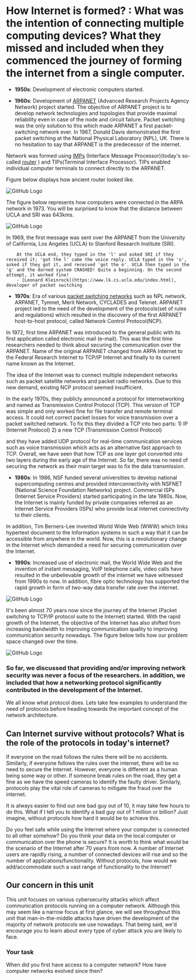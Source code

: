 # How Internet is formed? : What was the intention of connecting multiple computing devices? What they missed and included when they commenced the journey of forming the internet from a single computer.

* **1950s**: Development of electronic computers started. 

* **1960s**: Development of [ARPANET](https://en.wikipedia.org/wiki/ARPANET) (Advanced Research Projects Agency Network) project started. The objective of ARPANET project is to develop network technologies and topologies that provide maximal reliability even in case of the node and circuit failure. Packet switching was the only solution to this which made ARPANET a first packet-switching network ever. In 1967, Donald Davis demonstrated the first packet switching at the National Physical Laboratory (NPL), UK. There is no hesitation to say that ARPANET is the predecessor of the internet.

Network was formed using [IMPs](https://en.wikipedia.org/wiki/Interface_Message_Processor#BBN_Report_1822) (Interface Message Processor)(today's so-called [router](https://en.wikipedia.org/wiki/Router_(computing))   ) and TIPs(Terminal Interface Processor). TIPs enabled individual computer terminals to connect directly to the ARPANET.

Figure below displays how ancient router looked like. 

![GitHub Logo](./images/Interface_Message_Processor_Front_Panel.jpg)
<!--- (source: 
https://en.wikipedia.org/wiki/Interface_Message_Processor#/media/File:Interface_Message_Processor_Front_Panel.jpg ) -->

The figure below represents how computers were connected in the ARPA network in 1973. You will be surprised to know that the distance between UCLA and SRI was 643kms.  

![GitHub Logo](./images/ARPANET.png)
<!--- (source: 
https://en.wikipedia.org/wiki/ARPANET#/media/File:Arpanet_1974.svg

By Yngvar - Own work, based on notes and recollections from 1974, Public Domain, https://commons.wikimedia.org/w/index.php?curid=1555388) -->

In 1969, the first message was sent over the ARPANET from the University of California, Los Angeles (UCLA) to Stanford Research Institute (SRI). 

        At the UCLA end, they typed in the 'l' and asked SRI if they received it; 'got the l' came the voice reply. UCLA typed in the 'o', asked if they got it, and received 'got the o'. UCLA then typed in the 'g' and the darned system CRASHED! Quite a beginning. On the second attempt, it worked fine! 
        - [Leonard Kleinrock](https://www.lk.cs.ucla.edu/index.html), developer of packet switching 

* **1970s**: Era of various [packet switching networks](https://en.wikipedia.org/wiki/Packet_switching) such as NPL network, ARPANET, Tymnet, Merit Network, CYCLADES and Telenet. ARPANET project led to the need of the development of the protocols(set of rules and regulations) which resulted in the discovery of the first ARPANET host-to-host protocol, called Network Control Protocol(NCP).

In 1972, first time ARPANET was introduced to the general public with its first application called electronic mail (e-mail). This was the first time researchers needed to think about securing the communication over the ARPANET.
Name of the original ARPANET changed from ARPA Internet to the Federal Research Internet to TCP/IP Internet and finally to its current name known as the Internet.

The idea of the Internet was to connect multiple independent networks such as packet satellite networks and packet radio networks. Due to this new demand, existing NCP protocol seemed insufficient. 

In the early 1970s, they publicly announced a protocol for internetworking and named as Transmission Control Protocol (TCP). This version of TCP was simple and only worked fine for file transfer and remote terminal access. It could not correct packet losses for voice transmission over a packet switched network. To fix this they divided a TCP into two parts:
        1) IP (Internet Protocol)
        2) a new TCP (Transmission Control Protocol)

and they have added UDP protocol for real-time communication services such as voice transmission which acts as an alternative fast approach to TCP. Overall, we have seen that how TCP as one layer got converted into two layers during the early age of the Internet. So far, there was no need of securing the network as their main target was to fix the data transmission.

 * **1980s**: In 1986, NSF funded several universities to develop national supercomputing centres and provided interconnectivity with NSFNET (National Science Foundation Networks) project. Commercial ISPs (Internet Service Providers) started participating in the late 1980s. Now, the Internet is mainly funded by private companies referred as an Internet Service Providers (ISPs) who provide local internet connectivity to their clients. 
 
 In addition, Tim Berners-Lee invented World Wide Web (WWW) which links hypertext document to the Information systems in such a way that it can be accessible from anywhere in the world. Now, this is a revolutionary change in the Internet which demanded a need for securing communication over the Internet.

* **1990s**: Increased use of electronic mail, the World Wide Web and the invention of instant messaging, VoIP telephone calls, video calls have resulted in the unbelievable growth of the internet we have witnessed from 1990s to now. In addition, fibre optic technology has supported the rapid growth in form of two-way data transfer rate over the internet.

![GitHub Logo](./images/Internet_Hosts_Count.png)
<!--- (source: 
https://en.wikipedia.org/wiki/Global_Internet_usage#/media/File:Internet_Hosts_Count_log.svg) -->

It's been almost 70 years now since the journey of the Internet (Packet switching to TCP/IP protocol suite to the Internet) started. With the rapid growth of the Internet, the objective of the Internet has also shifted from increasing bandwidth to improving communication quality to improving communication security nowadays. The figure below tells how our problem space changed over the time.

![GitHub Logo](./images/Historyofnetworking.jpg)
<!--- (source: 
https://www.networkcomputing.com/files/history-networkingjpg) -->

### So far, we discussed that providing and/or improving network security was never a focus of the researchers. in addition, we included that how a networking protocol significantly contributed in the development of the Internet.

We all know what protocol does. Lets take few examples to understand the need of protocols before heading towards the important concept of the network architecture.

## Can Internet survive without protocols? What is the role of the protocols in today's internet?

If everyone on the road follows the rules there will be no accidents. Similarly, if everyone follows the rules over the internet, there will be no need to secure the Internet.
However, everyone is different as a human being some way or other. If someone break rules on the road, they get a fine as we have the speed cameras to identify the faulty driver. Similarly, protocols play the vital role of cameras to mitigate the fraud over the internet.

It is always easier to find out one bad guy out of 10, it may take few hours to do this. What if I tell you to identify a bad guy out of 1 million or billion? Just imagine, without protocols how hard it would be to achieve this.

Do you feel safe while using the Internet where your computer is connected to all other somehow? Do you think your data on the local computer or communication over the phone is secure? It is worth to think what would be the scenario of the Internet after 70 years from now. A number of Internet users are rapidly rising, a number of connected devices will rise and so the number of applications/functionality. Without protocols, how would we add/accommodate such a vast range of functionality to the Internet?

## Our concern in this unit

This unit focuses on various cybersecurity attacks which affect communication protocols running on a computer network. Although this may seem like a narrow focus at first glance, we will see throughout this unit that man-in-the-middle attacks have driven the development of the majority of network protocols we use nowadays. That being said, we'd encourage you to learn about every type of cyber attack you are likely to face.

### Your task

When did you first have access to a computer network?  How have computer networks evolved since then?